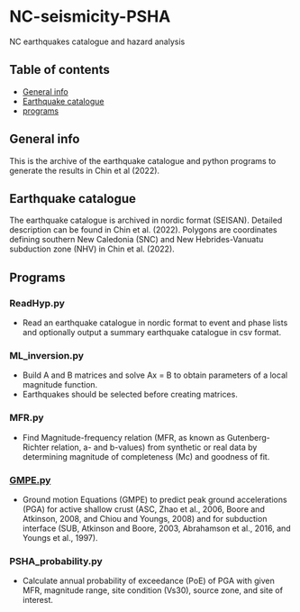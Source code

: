 # NC-seismicity-PSHA
NC earthquakes catalogue and hazard analysis
## Table of contents
* [General info](#general-info)
* [Earthquake catalogue](#earthquake-catalogue)
* [programs](#programs)
## General info
This is the archive of the earthquake catalogue and python programs to generate the results in Chin et al (2022).
## Earthquake catalogue
The earthquake catalogue is archived in nordic format (SEISAN). Detailed description can be found in Chin et al. (2022).
Polygons are coordinates defining southern New Caledonia (SNC) and New Hebrides-Vanuatu subduction zone (NHV) in Chin et al. (2022).
## Programs
### ReadHyp.py
* Read an earthquake catalogue in nordic format to event and phase lists and optionally output a summary earthquake catalogue in csv format.
### ML_inversion.py
* Build A and B matrices and solve Ax = B to obtain parameters of a local magnitude function.
* Earthquakes should be selected before creating matrices.
### MFR.py
* Find Magnitude-frequency relation (MFR, as known as Gutenberg-Richter relation, a- and b-values) from synthetic or real data by determining magnitude of completeness (Mc) and goodness of fit.
### [GMPE.py](#../blob/main/GMPE.py)
* Ground motion Equations (GMPE) to predict peak ground accelerations (PGA) for active shallow crust (ASC, Zhao et al., 2006, Boore and Atkinson, 2008, and Chiou and Youngs, 2008) and for subduction interface (SUB, Atkinson and Boore, 2003, Abrahamson et al., 2016, and Youngs et al., 1997).
### PSHA_probability.py
* Calculate annual probability of exceedance (PoE) of PGA with given MFR, magnitude range, site condition (Vs30), source zone, and site of interest.
